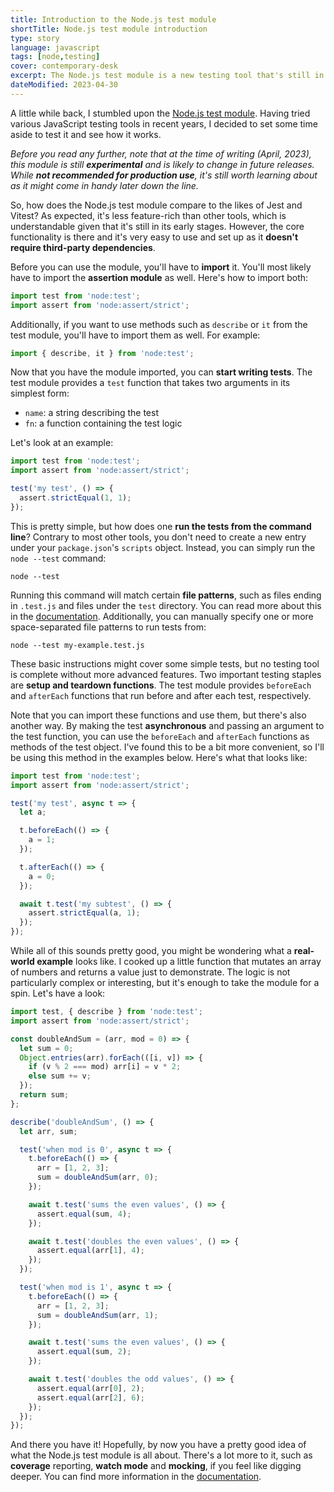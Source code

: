 ```yaml
---
title: Introduction to the Node.js test module
shortTitle: Node.js test module introduction
type: story
language: javascript
tags: [node,testing]
cover: contemporary-desk
excerpt: The Node.js test module is a new testing tool that's still in its early stages. Learn more about it in this short introduction.
dateModified: 2023-04-30
---
```


A little while back, I stumbled upon the [Node.js test module](https://nodejs.org/docs/latest-v18.x/api/test.html). Having tried various JavaScript testing tools in recent years, I decided to set some time aside to test it and see how it works.

_Before you read any further, note that at the time of writing (April, 2023), this module is still **experimental** and is likely to change in future releases. While **not recommended for production use**, it's still worth learning about as it might come in handy later down the line._

So, how does the Node.js test module compare to the likes of Jest and Vitest? As expected, it's less feature-rich than other tools, which is understandable given that it's still in its early stages. However, the core functionality is there and it's very easy to use and set up as it **doesn't require third-party dependencies**.

Before you can use the module, you'll have to **import** it. You'll most likely have to import the **assertion module** as well. Here's how to import both:

```js
import test from 'node:test';
import assert from 'node:assert/strict';
```

Additionally, if you want to use methods such as `describe` or `it` from the test module, you'll have to import them as well. For example:

```js
import { describe, it } from 'node:test';
```

Now that you have the module imported, you can **start writing tests**. The test module provides a `test` function that takes two arguments in its simplest form:

- `name`: a string describing the test
- `fn`: a function containing the test logic

Let's look at an example:

```js
import test from 'node:test';
import assert from 'node:assert/strict';

test('my test', () => {
  assert.strictEqual(1, 1);
});
```

This is pretty simple, but how does one **run the tests from the command line**? Contrary to most other tools, you don't need to create a new entry under your `package.json`'s `scripts` object. Instead, you can simply run the `node --test` command:

```shell
node --test
```

Running this command will match certain **file patterns**, such as files ending in `.test.js` and files under the `test` directory. You can read more about this in the [documentation](https://nodejs.org/docs/latest-v18.x/api/test.html#test-runner-execution-model). Additionally, you can manually specify one or more space-separated file patterns to run tests from:

```shell
node --test my-example.test.js
```

These basic instructions might cover some simple tests, but no testing tool is complete without more advanced features. Two important testing staples are **setup and teardown functions**. The test module provides `beforeEach` and `afterEach` functions that run before and after each test, respectively.

Note that you can import these functions and use them, but there's also another way. By making the test **asynchronous** and passing an argument to the test function, you can use the `beforeEach` and `afterEach` functions as methods of the test object. I've found this to be a bit more convenient, so I'll be using this method in the examples below. Here's what that looks like:

```js
import test from 'node:test';
import assert from 'node:assert/strict';

test('my test', async t => {
  let a;

  t.beforeEach(() => {
    a = 1;
  });

  t.afterEach(() => {
    a = 0;
  });

  await t.test('my subtest', () => {
    assert.strictEqual(a, 1);
  });
});
```

While all of this sounds pretty good, you might be wondering what a **real-world example** looks like. I cooked up a little function that mutates an array of numbers and returns a value just to demonstrate. The logic is not particularly complex or interesting, but it's enough to take the module for a spin. Let's have a look:

```js
import test, { describe } from 'node:test';
import assert from 'node:assert/strict';

const doubleAndSum = (arr, mod = 0) => {
  let sum = 0;
  Object.entries(arr).forEach(([i, v]) => {
    if (v % 2 === mod) arr[i] = v * 2;
    else sum += v;
  });
  return sum;
};

describe('doubleAndSum', () => {
  let arr, sum;

  test('when mod is 0', async t => {
    t.beforeEach(() => {
      arr = [1, 2, 3];
      sum = doubleAndSum(arr, 0);
    });

    await t.test('sums the even values', () => {
      assert.equal(sum, 4);
    });

    await t.test('doubles the even values', () => {
      assert.equal(arr[1], 4);
    });
  });

  test('when mod is 1', async t => {
    t.beforeEach(() => {
      arr = [1, 2, 3];
      sum = doubleAndSum(arr, 1);
    });

    await t.test('sums the even values', () => {
      assert.equal(sum, 2);
    });

    await t.test('doubles the odd values', () => {
      assert.equal(arr[0], 2);
      assert.equal(arr[2], 6);
    });
  });
});
```

And there you have it! Hopefully, by now you have a pretty good idea of what the Node.js test module is all about. There's a lot more to it, such as **coverage** reporting, **watch mode** and **mocking**, if you feel like digging deeper. You can find more information in the [documentation](https://nodejs.org/docs/latest-v18.x/api/test.html).

